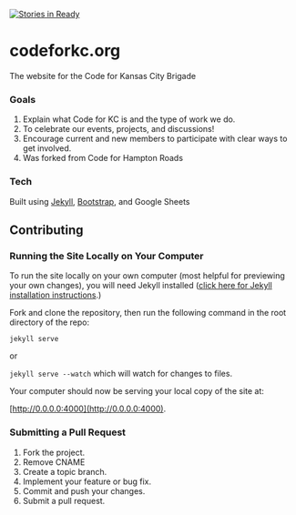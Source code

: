 [![Stories in Ready](https://badge.waffle.io/codeforkansascity/codeforkansascity.github.io.png?label=ready&title=Ready)](https://waffle.io/codeforkansascity/codeforkansascity.github.io)
# codeforkc.org

The website for the Code for Kansas City Brigade

### Goals
1. Explain what Code for KC is and the type of work we do.
2. To celebrate our events, projects, and discussions!
3. Encourage current and new members to participate with clear ways to get involved.
4. Was forked from Code for Hampton Roads

### Tech

Built using [Jekyll](http://jekyllrb.com/), [Bootstrap](http://getbootstrap.com/), and Google Sheets

## Contributing


### Running the Site Locally on Your Computer

To run the site locally on your own computer (most helpful for previewing your own changes), you will need Jekyll installed ([click here for Jekyll installation instructions](http://jekyllrb.com/docs/installation/).)

Fork and clone the repository, then run the following command in the root directory of the repo:

`jekyll serve`

or

`jekyll serve --watch` which will watch for changes to files.

Your computer should now be serving your local copy of the site at:

[http://0.0.0.0:4000](http://0.0.0.0:4000).


### Submitting a Pull Request

1. Fork the project.
2. Remove CNAME
2. Create a topic branch.
3. Implement your feature or bug fix.
4. Commit and push your changes.
5. Submit a pull request.
